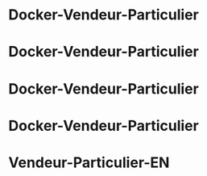 # Docker-Vendeur-Particulier



  # Docker-Vendeur-Particulier
# Docker-Vendeur-Particulier
# Docker-Vendeur-Particulier
# Vendeur-Particulier-EN
